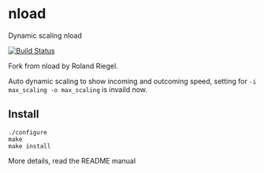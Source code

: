 nload
=====

Dynamic scaling nload

[![Build Status](https://travis-ci.org/liuyang1/nload.svg?branch=master)](https://travis-ci.org/liuyang1/nload)

Fork from nload by Roland Riegel.

Auto dynamic scaling to show incoming and outcoming speed, setting for `-i max_scaling -o max_scaling` is invaild now.

## Install

    ./configure
    make
    make install

More details, read the README manual
